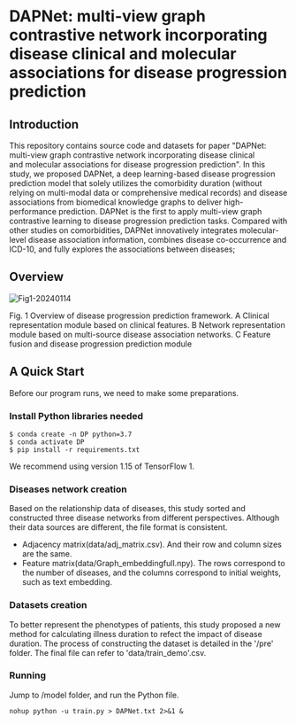 # DAPNet: multi-view graph contrastive network incorporating disease clinical and molecular associations for disease progression prediction

## Introduction

This repository contains source code and datasets for paper "DAPNet: multi-view graph contrastive network incorporating disease clinical and molecular associations for disease progression prediction". In this study, we proposed DAPNet, a deep learning-based disease progression prediction model that solely utilizes the comorbidity duration (without relying on multi-modal data or comprehensive medical records) and disease associations from biomedical knowledge graphs to deliver high-performance prediction. DAPNet is the first to apply multi-view graph contrastive learning to disease progression prediction tasks. Compared with other studies on comorbidities, DAPNet innovatively integrates molecular-level disease association information, combines disease co-occurrence and ICD-10, and fully explores the associations between diseases;

## Overview
![Fig1-20240114](https://github.com/user-attachments/assets/a2a6622e-457c-478c-b938-4d8fd96dd41a)

Fig. 1 Overview of disease progression prediction framework. A Clinical representation module based on clinical features. B Network representation module based on multi-source disease association networks. C Feature fusion and disease progression prediction module
## A Quick Start
Before our program runs, we need to make some preparations.

### Install Python libraries needed


```shell
$ conda create -n DP python=3.7
$ conda activate DP
$ pip install -r requirements.txt
```
We recommend using version 1.15 of TensorFlow 1.
### Diseases network  creation

Based on the relationship data of diseases, this study sorted and constructed three disease networks from different perspectives. Although their data sources are different, the file format is consistent. 

- Adjacency matrix(data/adj_matrix.csv). And their row and column sizes are the same.
- Feature matrix(data/Graph_embeddingfull.npy). The rows correspond to the number of diseases, and the columns correspond to initial weights, such as text embedding.
### Datasets creation
To better represent the phenotypes of patients, this study proposed a new method for calculating illness duration to refect the impact of disease duration. The process of constructing the dataset is detailed in the  '/pre' folder. The final file can refer to 'data/train_demo'.csv.

### Running
Jump to /model folder, and run the Python file.
```shell
nohup python -u train.py > DAPNet.txt 2>&1 &
```
